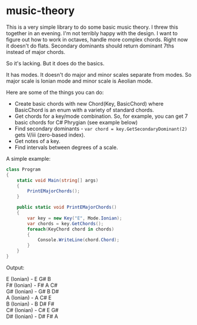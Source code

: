 # music-theory

This is a very simple library to do some basic music theory. I threw this together in an evening. I'm not terribly happy with the design. I want to figure out how to work in octaves, handle more complex chords. Right now it doesn't do flats.  Secondary dominants should return dominant 7ths instead of major chords.

So it's lacking. But it does do the basics.

It has modes. It doesn't do major and minor scales separate from modes. So major scale is Ionian mode and minor scale is Aeolian mode.

Here are some of the things you can do:

- Create basic chords with new Chord(Key, BasicChord) where BasicChord is an enum with a variety of standard chords. 
- Get chords for a key/mode combination. So, for example, you can get 7 basic chords for C# Phrygian (see example below)
- Find secondary dominants - `var chord = key.GetSecondaryDominant(2)` gets V/iii (zero-based index).
- Get notes of a key. 
- Find intervals between degrees of a scale.



A simple example:

```c#
class Program
{
    static void Main(string[] args)
    {
        PrintEMajorChords();
    }

    public static void PrintEMajorChords()
    {
        var key = new Key("E", Mode.Ionian);
        var chords = key.GetChords();
        foreach(KeyChord chord in chords)
        {
            Console.WriteLine(chord.Chord);
        }
    }        
}
```
Output:

E (Ionian) - E G# B  
F# (Ionian) - F# A C#   
G# (Ionian) - G# B D#  
A (Ionian) - A C# E  
B (Ionian) - B D# F#  
C# (Ionian) - C# E G#  
D# (Ionian) - D# F# A  
